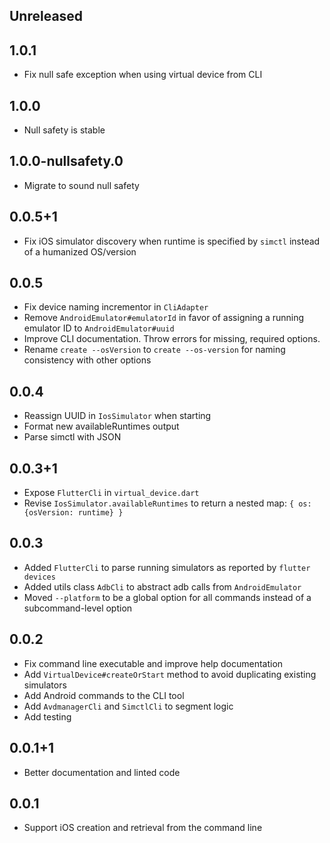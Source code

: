 ## Unreleased

## 1.0.1

* Fix null safe exception when using virtual device from CLI

## 1.0.0

* Null safety is stable

## 1.0.0-nullsafety.0

* Migrate to sound null safety

## 0.0.5+1

* Fix iOS simulator discovery when runtime is specified by `simctl` instead of a humanized OS/version

## 0.0.5

* Fix device naming incrementor in `CliAdapter`
* Remove `AndroidEmulator#emulatorId` in favor of assigning a running emulator ID to `AndroidEmulator#uuid`
* Improve CLI documentation. Throw errors for missing, required options.
* Rename `create --osVersion` to `create --os-version` for naming consistency with other options

## 0.0.4

* Reassign UUID in `IosSimulator` when starting
* Format new availableRuntimes output
* Parse simctl with JSON

## 0.0.3+1

* Expose `FlutterCli` in `virtual_device.dart`
* Revise `IosSimulator.availableRuntimes` to return a nested map: `{ os: {osVersion: runtime} }`

## 0.0.3

* Added `FlutterCli` to parse running simulators as reported by `flutter devices`
* Added utils class `AdbCli` to abstract adb calls from `AndroidEmulator`
* Moved `--platform` to be a global option for all commands instead of a subcommand-level option

## 0.0.2

* Fix command line executable and improve help documentation
* Add `VirtualDevice#createOrStart` method to avoid duplicating existing simulators
* Add Android commands to the CLI tool
* Add `AvdmanagerCli` and `SimctlCli` to segment logic
* Add testing

## 0.0.1+1

* Better documentation and linted code

## 0.0.1

* Support iOS creation and retrieval from the command line
